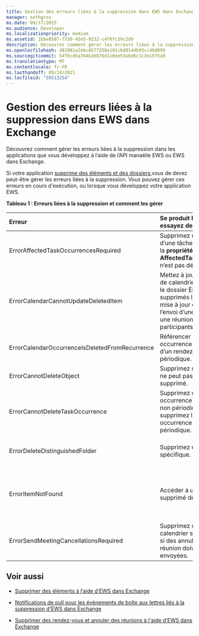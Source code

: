 ```yaml
---
title: Gestion des erreurs liées à la suppression dans EWS dans Exchange
manager: sethgros
ms.date: 09/17/2015
ms.audience: Developer
ms.localizationpriority: medium
ms.assetid: 1bbe8507-7730-45e5-9232-c4f6fc39c2d9
description: Découvrez comment gérer les erreurs liées à la suppression dans les applications que vous développez à l’aide de l’API manaëlle EWS ou EWS dans Exchange.
ms.openlocfilehash: d82901a2ebc8577258e191cbd014db93cc40d099
ms.sourcegitcommit: 54f6cd5a704b36b76d110ee53a6d6c1c3e15f5a9
ms.translationtype: MT
ms.contentlocale: fr-FR
ms.lasthandoff: 09/24/2021
ms.locfileid: "59513254"
---
```

# <a name="handling-deletion-related-errors-in-ews-in-exchange"></a>Gestion des erreurs liées à la suppression dans EWS dans Exchange

Découvrez comment gérer les erreurs liées à la suppression dans les applications que vous développez à l’aide de l’API manaëlle EWS ou EWS dans Exchange.
  
Si votre application [supprime des éléments et des dossiers,](deleting-items-by-using-ews-in-exchange.md)vous de devez peut-être gérer les erreurs liées à la suppression. Vous pouvez gérer ces erreurs en cours d'exécution, ou lorsque vous développez votre application EWS.
  
**Tableau 1 : Erreurs liées à la suppression et comment les gérer**

|**Erreur**|**Se produit lorsque vous essayez de...**|**Traiter par...**|
|:-----|:-----|:-----|
|ErrorAffectedTaskOccurrencesRequired  <br/> |Supprimez une instance d’une tâche périodique et la **propriété AffectedTaskOccurrence** n’est pas définie.  <br/> |Définition de **la propriété AffectedTaskOccurrence** et nouvelle tentative de suppression.  <br/> |
|ErrorCalendarCannotUpdateDeletedItem  <br/> |Mettez à jour un élément de calendrier situé dans le dossier Éléments supprimés lorsque la mise à jour entraîne l’envoi d’une invitation à une réunion aux participants.  <br/> |Annulation de la mise à jour ou déplacement de l’élément de calendrier vers le dossier Calendrier par défaut et mise à jour de l’élément de calendrier.  <br/> |
|ErrorCalendarOccurrenceIsDeletedFromRecurrence  <br/> |Référencer une occurrence supprimée d’un rendez-vous périodique.  <br/> |Suppression d’une référence à une occurrence supprimée.  <br/> |
|ErrorCannotDeleteObject  <br/> |Supprimez un élément qui ne peut pas être supprimé.  <br/> |Abandon des tentatives de suppression de l’élément.  <br/> |
|ErrorCannotDeleteTaskOccurrence  <br/> |Supprimez une occurrence d’une tâche non périodique ou supprimez la dernière occurrence d’une tâche périodique.  <br/> |La suppression d’une tâche non périodique ou l’arrêt des tentatives de suppression de la dernière occurrence d’une tâche périodique.  <br/> |
|ErrorDeleteDistinguishedFolder  <br/> |Supprimez un dossier spécifique.  <br/> |Indiquant que les dossiers par défaut ne peuvent pas être supprimés.  <br/> |
|ErrorItemNotFound  <br/> |Accéder à un élément supprimé définitivement.  <br/> |Suppression des références à un élément lorsqu’il est supprimé du store. Si un élément est récupéré, veillez à rétablir les références requises au client.  <br/> |
|ErrorSendMeetingCancellationsRequired  <br/> |Supprimez un élément de calendrier sans spécifier si des annulations de réunion doivent être envoyées.  <br/> |Spécifier que les annulations de réunion doivent ou ne doivent pas être envoyées.  <br/> |
   
## <a name="see-also"></a>Voir aussi


- [Supprimer des éléments à l’aide d’EWS dans Exchange](deleting-items-by-using-ews-in-exchange.md)
    
- [Notifications de pull pour les événements de boîte aux lettres liés à la suppression d’EWS dans Exchange](pull-notifications-for-ews-deletion-related-mailbox-events-in-exchange.md)
    
- [Supprimer des rendez-vous et annuler des réunions à l'aide d’EWS dans Exchange](how-to-delete-appointments-and-cancel-meetings-by-using-ews-in-exchange.md)
    

